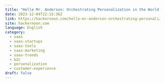 ```yaml
---
title: "Hello Mr. Anderson: Orchestrating Personalization in the World of SaaS"
date: 2023-12-04T22:15:36Z
link: https://hackernoon.com/hello-mr-anderson-orchestrating-personalization-in-the-world-of-saas?source=rss&utm_medium=RSS&utm_source=news.12bit.vn
site: hackernoon.com
language: English
category:
  - saas
  - saas-startups
  - saas-tools
  - saas-marketing
  - saas-trends
  - b2c
  - personalization
  - customer-experience
draft: false
---
```

